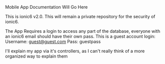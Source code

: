 Mobile App Documentation Will Go Here

This is ionic6 v2.0. This will remain a private repository for the security of ionic6.

The App Requires a login to access any part of the database, everyone with an ionic6 email should have their own pass.
This is a guest account login:
Username: guest@guest.com
Pass: guestpass

I'll explain my app via it's controllers, as I can't really think of a more organized way to explain them

